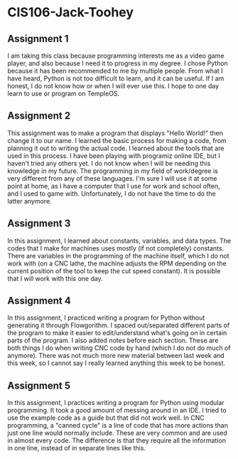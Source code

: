 # CIS106-Jack-Toohey

## Assignment 1

I am taking this class because programming interests me as a video game player, and also because I need it to progress in my degree.
I chose Python because it has been recommended to me by multiple people. 
From what I have heard, Python is not too difficult to learn, and it can be useful.
If I am honest, I do not know how or when I will ever use this.
I hope to one day learn to use or program on TempleOS.

## Assignment 2

This assignment was to make a program that displays "Hello World!" then change it to our name. I learned the basic process for making a code, from planning it out to writing the actual code. I learned about the tools that are used in this process. I have been playing with programiz online IDE, but I haven't tried any others yet. I do not know when I will be needing this knowledge in my future. The programming in my field of work/degree is very different from any of these languages. I'm sure I will use it at some point at home, as I have a computer that I use for work and school often, and I used to game with. Unfortunately, I do not have the time to do the latter anymore.

## Assignment 3

In this assignment, I learned about constants, variables, and data types. The codes that I make for machines uses mostly (if not completely) constants. There are variables in the programming of the machine itself, which I do not work with (on a CNC lathe, the machine adjusts the RPM depending on the current position of the tool to keep the cut speed constant). It is possible that I will work with this one day. 

## Assignment 4

In this assignment, I practiced writing a program for Python without generating it through Flowgorithm. I spaced out/separated different parts of the program to make it easier to edit/understand what's going on in certain parts of the program. I also added notes before each section. These are both things I do when writing CNC code by hand (which I do not do much of anymore). There was not much more new material between last week and this week, so I cannot say I really learned anything this week to be honest.

## Assignment 5

In this assignment, I practices writing a program for Python using modular programming. It took a good amount of messing around in an IDE. I tried to use the example code as a guide but that did not work well. In CNC programming, a "canned cycle" is a line of code that has more actions than just one line would normally include. These are very common and are used in almost every code. The difference is that they require all the information in one line, instead of in separate lines like this. 
